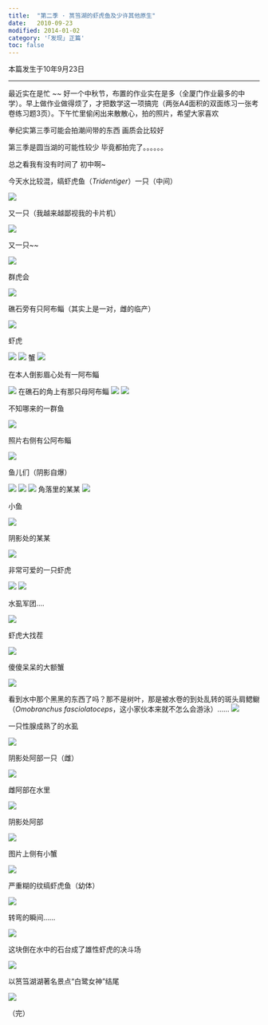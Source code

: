 ```yaml
---
title:  "第二季 · 筼筜湖的虾虎鱼及少许其他原生"
date:   2010-09-23
modified: 2014-01-02
category: '｢发现｣ 正篇'
toc: false
---
```


本篇发生于10年9月23日

---

最近实在是忙 ~~ 好一个中秋节，布置的作业实在是多（全厦门作业最多的中学）。早上做作业做得烦了，才把数学这一项搞完（两张A4面积的双面练习一张考卷练习题3页）。下午忙里偷闲出来散散心，拍的照片，希望大家喜欢

拳纪实第三季可能会拍潮间带的东西 画质会比较好

第三季是圆当湖的可能性较少 毕竟都拍完了。。。。。。

总之看我有没有时间了 初中啊~

今天水比较混，缟虾虎鱼（<i>Tridentiger</i>）一只（中间）

<img class='disc' src='https://i.postimg.cc/BZYXFY4c/1.jpg'>

又一只（我越来越鄙视我的卡片机）

<img class='disc' src='https://i.postimg.cc/MKnXm7Gk/2.jpg'>


又一只~~


<img class='disc' src='https://i.postimg.cc/FswzWYfY/3.jpg'>

群虎会


<img class='disc' src='https://i.postimg.cc/ydfYFx4Y/4.jpg'>

礁石旁有只阿布鲻（其实上是一对，雌的临产）


<img class='disc' src='https://i.postimg.cc/HLgxmF9H/5.jpg'>

虾虎


<img class='disc' src='https://i.postimg.cc/9MXQRTkn/6.jpg'>


<img class='disc' src='https://i.postimg.cc/Hk5xfT5B/7.jpg'>
蟹


<img class='disc' src='https://i.postimg.cc/rpNpwgf4/8.jpg'>


在本人倒影眉心处有一阿布鲻


<img class='disc' src='https://i.postimg.cc/fyJW5sD7/9.jpg'>
在礁石的角上有那只母阿布鲻


<img class='disc' src='https://i.postimg.cc/HnRYhNkq/10.jpg'>


<img class='disc' src='https://i.postimg.cc/VsVkvJWK/11.jpg'>

不知哪来的一群鱼


<img class='disc' src='https://i.postimg.cc/wTRTm9Wg/12.jpg'>


照片右侧有公阿布鲻


<img class='disc' src='https://i.postimg.cc/x1rjGB7H/13.jpg'>

鱼儿们（阴影自爆）


<img class='disc' src='https://i.postimg.cc/W1MN5XLy/14.jpg'>


<img class='disc' src='https://i.postimg.cc/7Lwxd0qZ/15.jpg'>

<img class='disc' src='https://i.postimg.cc/8C41ScCB/17.jpg'>
角落里的某某

<img class='disc' src='https://i.postimg.cc/DZz7yhJV/18.jpg'>



小鱼


<img class='disc' src='https://i.postimg.cc/vBSb4Kf4/19.jpg'>


阴影处的某某

<img class='disc' src='https://i.postimg.cc/SR2qCGfD/20.jpg'>


非常可爱的一只虾虎


<img class='disc' src='https://i.postimg.cc/2ysYwBHm/21.jpg'>
<img class='disc' src='https://i.postimg.cc/J7vRm9Rg/22.jpg'>

水虱军团....


<img class='disc' src='https://i.postimg.cc/fTdDbBLb/23.jpg'>

虾虎大找茬


<img class='disc' src='https://i.postimg.cc/dVKvZrkj/24.jpg'>

傻傻呆呆的大额蟹


<img class='disc' src='https://i.postimg.cc/VNf8DwFS/25.jpg'>

看到水中那个黑黑的东西了吗？那不是树叶，那是被水卷的到处乱转的斑头肩鳃鳚（<i>Omobranchus fasciolatoceps</i>，这小家伙本来就不怎么会游泳）……
<img class='disc' src='https://i.postimg.cc/2SFYQynR/26.jpg'>

一只性腺成熟了的水虱

<img class='disc' src='https://i.postimg.cc/rpfLHHhf/27.jpg'>


阴影处阿部一只（雌）


<img class='disc' src='https://i.postimg.cc/vBjwYVw9/29.jpg'>

雌阿部在水里


<img class='disc' src='https://i.postimg.cc/zB31Yk68/30.jpg'>

阴影处阿部

<img class='disc' src='https://i.postimg.cc/L51Kn8mW/31.jpg'>

图片上侧有小蟹

<img class='disc' src='https://i.postimg.cc/8sg8Wg5z/32.jpg'>

严重糊的纹缟虾虎鱼（幼体）

<img class='disc' src='https://i.postimg.cc/dQkL8R1b/33.jpg'>

转弯的瞬间……

<img class='disc' src='https://i.postimg.cc/RCkqG3JN/34.jpg'>

这块倒在水中的石台成了雄性虾虎的决斗场

<img class='disc' src='https://i.postimg.cc/SNcRPycV/35.jpg'>

以筼筜湖湖著名景点“白鹭女神”结尾

<img class='disc' src='https://i.postimg.cc/T3G1MZ9x/36.jpg'>

（完）
